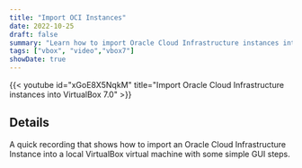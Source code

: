 ```yaml
---
title: "Import OCI Instances"
date: 2022-10-25
draft: false
summary: "Learn how to import Oracle Cloud Infrastructure instances into a local VirtualBox VM."
tags: ["vbox", "video","vbox7"]
showDate: true
---
```


{{< youtube id="xGoE8X5NqkM" title="Import Oracle Cloud Infrastructure instances into VirtualBox 7.0" >}}

## Details

A quick recording that shows how to import an Oracle Cloud Infrastructure Instance into a local VirtualBox virtual machine with some simple GUI steps.
